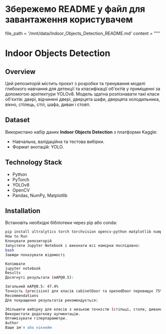 # Збережемо README у файл для завантаження користувачем
file_path = '/mnt/data/Indoor_Objects_Detection_README.md'
content = """
# Indoor Objects Detection

## Overview

Цей репозиторій містить проєкт з розробки та тренування моделі глибокого навчання для детекції та класифікації об'єктів у приміщенні за допомогою архітектури YOLOv8. Модель здатна розпізнавати такі класи об'єктів: двері, відчинені двері, дверцята шафи, дверцята холодильника, вікно, стілець, стіл, шафа, диван і стовп.

## Dataset

Використано набір даних **Indoor Objects Detection** з платформи Kaggle:
- Навчальна, валідаційна та тестова вибірки.
- Формат анотацій: YOLO.

## Technology Stack

- Python
- PyTorch
- YOLOv8
- OpenCV
- Pandas, NumPy, Matplotlib

## Installation

Встановіть необхідні бібліотеки через pip або conda:

```bash
pip install ultralytics torch torchvision opencv-python matplotlib numpy pandas pyyaml
How to Run
Клонувати репозиторій
Запустити Jupyter Notebook і виконати всі комірки послідовно:
bash
Завжди показувати відомості

Копіювати
jupyter notebook
Results
Досягнуті результати (mAP@0.5):

Загальний mAP@0.5: 47.4%
Точність (precision) для класів cabinetDoor та openedDoor перевищує 75%.
Recommendations
Для покращення результатів рекомендується:

Збільшити вибірку для класів з низькою точністю (стільці, столи, дивани).
Використати додаткову аугментацію.
Оптимізувати гіперпараметри.
Author
Ваше ім'я або нікнейм
